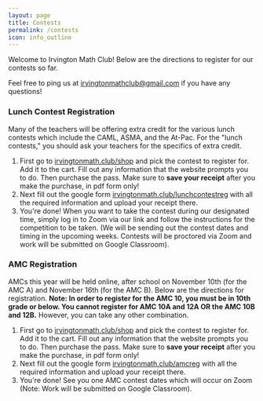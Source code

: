 ```yaml
---
layout: page
title: Contests
permalink: /contests
icon: info_outline
---
```

Welcome to Irvington Math Club! Below are the directions to register for our contests so far.

Feel free to ping us at irvingtonmathclub@gmail.com if you have any questions!

### Lunch Contest Registration
Many of the teachers will be offering extra credit for the various lunch contests which include the CAML, ASMA, and the At-Pac. For the "lunch contests," you should ask your teachers for the specifics of extra credit. 
1. First go to [irvingtonmath.club/shop](https://ihsvikings.org/shop/math-club) and pick the contest to register for. Add it to the cart. Fill out any information that the website prompts you to do. Then purchase the pass. Make sure to **save your receipt** after you make the purchase, in pdf form only!
2. Next fill out the google form [irvingtonmath.club/lunchcontestreg](https://irvingtonmath.club/lunchcontestreg) with all the required information and upload your receipt there.
3. You're done! When you want to take the contest during our designated time, simply log in to Zoom via our link and follow the instructions for the competition to be taken. (We will be sending out the contest dates and timing in the upcoming weeks. Contests will be proctored via Zoom and work will be submitted on Google Classroom).

### AMC Registration
AMCs this year will be held online, after school on November 10th (for the AMC A) and November 16th (for the AMC B). Below are the directions for registration.
**Note: In order to register for the AMC 10, you must be in 10th grade or below. You cannot register for AMC 10A and 12A OR the AMC 10B and 12B.** However, you can take any other combination.
1. First go to [irvingtonmath.club/shop](https://ihsvikings.org/shop/math-club) and pick the contest to register for. Add it to the cart. Fill out any information that the website prompts you to do. Then purchase the pass. Make sure to **save your receipt** after you make the purchase, in pdf form only!
2. Next fill out the google form [irvingtonmath.club/amcreg](htpps://irvingtonmath.club/amcreg) with all the required information and upload your receipt there. 
3. You're done! See you one AMC contest dates which will occur on Zoom (Note: Work will be submitted on Google Classroom).

